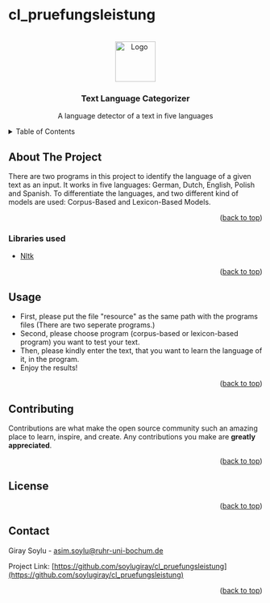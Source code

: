 # cl_pruefungsleistung
<div id="top"></div>


<!-- PROJECT LOGO -->
<br />
<div align="center">
  <a href="https://github.com/github_username/repo_name">
    <img src="https://i.pinimg.com/originals/20/50/2a/20502a9ad42a90867051f3836f8f59d6.jpg" alt="Logo" width="80" height="80">
  </a>

<h3 align="center">Text Language Categorizer</h3>

  <p align="center">
    A language detector of a text in five languages
    <br />
  </p>
</div>



<!-- TABLE OF CONTENTS -->
<details>
  <summary>Table of Contents</summary>
  <ol>
    <li>
      <a href="#about-the-project">About The Project</a>
      <ul>
        <li><a href="#libraries">Built With</a></li>
      </ul>
    </li>
    <li><a href="#usage">Usage</a></li>
    <li><a href="#contributing">Contributing</a></li>
    <li><a href="#license">License</a></li>
    <li><a href="#contact">Contact</a></li>
  </ol>
</details>



<!-- ABOUT THE PROJECT -->
## About The Project

There are two programs in this project to identify the language of a given text as an input. It works in five languages: German, Dutch, English, Polish and Spanish. To differentiate the languages, and two different kind of models are used: Corpus-Based and Lexicon-Based Models. 
<p align="right">(<a href="#top">back to top</a>)</p>


### Libraries used

* [Nltk](https://www.nltk.org)


<p align="right">(<a href="#top">back to top</a>)</p>



<!-- USAGE EXAMPLES -->
## Usage

- First, please put the file "resource" as the same path with the programs files (There are two seperate programs.)
- Second, please choose program (corpus-based or lexicon-based program) you want to test your text.
- Then, please kindly enter the text, that you want to learn the language of it, in the program.
- Enjoy the results!

<p align="right">(<a href="#top">back to top</a>)</p>


<!-- CONTRIBUTING -->
## Contributing

Contributions are what make the open source community such an amazing place to learn, inspire, and create. Any contributions you make are **greatly appreciated**.

<p align="right">(<a href="#top">back to top</a>)</p>


<!-- LICENSE -->
## License

<p align="right">(<a href="#top">back to top</a>)</p>


<!-- CONTACT -->
## Contact

Giray Soylu  - asim.soylu@ruhr-uni-bochum.de

Project Link: [https://github.com/soylugiray/cl_pruefungsleistung](https://github.com/soylugiray/cl_pruefungsleistung)

<p align="right">(<a href="#top">back to top</a>)</p>

